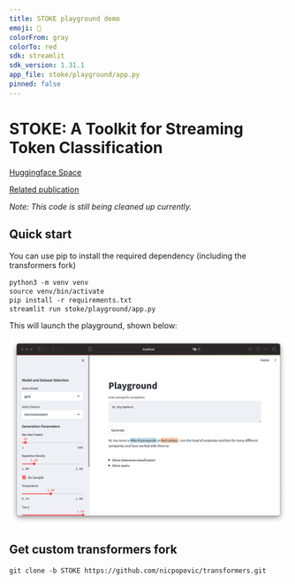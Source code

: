 ```yaml
---
title: STOKE playground demo
emoji: 🐢
colorFrom: gray
colorTo: red
sdk: streamlit
sdk_version: 1.31.1
app_file: stoke/playground/app.py
pinned: false
---
```


# STOKE: A Toolkit for Streaming Token Classification

[Huggingface Space](https://huggingface.co/spaces/nicpopovic/stoke)

[Related publication](https://arxiv.org/abs/2403.11747)

*Note: This code is still being cleaned up currently.*

## Quick start
You can use pip to install the required dependency (including the transformers fork)
```
python3 -m venv venv
source venv/bin/activate
pip install -r requirements.txt
streamlit run stoke/playground/app.py
```

This will launch the playground, shown below:

![](stoke/docs/images/playground.png)

## Get custom transformers fork
```
git clone -b STOKE https://github.com/nicpopovic/transformers.git
```